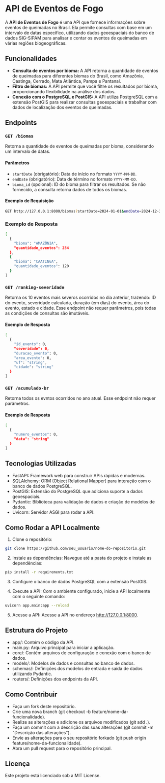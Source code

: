 # API de Eventos de Fogo 

A **API de Eventos de Fogo** é uma API que fornece informações sobre eventos de queimadas no Brasil. Ela permite consultas com base em um intervalo de datas específico, utilizando dados geoespaciais do banco de dados SIG-SIPAM para analisar e contar os eventos de queimadas em várias regiões biogeográficas.

## Funcionalidades

- **Consulta de eventos por bioma:** A API retorna a quantidade de eventos de queimadas para diferentes biomas do Brasil, como Amazônia, Caatinga, Cerrado, Mata Atlântica, Pampa e Pantanal.
- **Filtro de biomas:** A API permite que você filtre os resultados por bioma, proporcionando flexibilidade na análise dos dados.
- **Conexão com o PostgreSQL e PostGIS:** A API utiliza PostgreSQL com a extensão PostGIS para realizar consultas geoespaciais e trabalhar com dados de localização dos eventos de queimadas.

## Endpoints

### `GET /biomas`

Retorna a quantidade de eventos de queimadas por bioma, considerando um intervalo de datas.

#### Parâmetros

- `startDate` (obrigatório): Data de início no formato `YYYY-MM-DD`.
- `endDate` (obrigatório): Data de término no formato `YYYY-MM-DD`.
- `bioma_id` (opcional): ID do bioma para filtrar os resultados. Se não fornecido, a consulta retorna dados de todos os biomas.

#### Exemplo de Requisição

```bash
GET http://127.0.0.1:8000/biomas?startDate=2024-01-01&endDate=2024-12-31&bioma_id=1
```

### Exemplo de Resposta

```bash
[
  {
    "bioma": "AMAZÔNIA",
    "quantidade_eventos": 234
  },
  {
    "bioma": "CAATINGA",
    "quantidade_eventos": 120
  }
]
```

### `GET /ranking-severidade`

Retorna os 10 eventos mais severos ocorridos no dia anterior, trazendo: ID do evento, severidade calculada, duração (em dias) do evento, área do evento, estado e cidade.
Esse endpoint não requer parâmetros, pois todas as condições de consultas são imutáveis.

#### Exemplo de Resposta
```bash
[
  {
    "id_evento": 0,
    "severidade": 0,
    "duracao_evento": 0,
    "area_evento": 0,
    "uf": "string",
    "cidade": "string"
  }
]
```

### `GET /acumulado-br`
Retorna todos os evntos ocorridos no ano atual. Esse endpoint não requer parâmetros.

#### Exemplo de Resposta
```bash
[
  {
    "numero_eventos": 0,
    "data": "string"
  }
]
```

## Tecnologias Utilizadas
- FastAPI: Framework web para construir APIs rápidas e modernas.
- SQLAlchemy: ORM (Object Relational Mapper) para interação com o banco de dados PostgreSQL.
- PostGIS: Extensão do PostgreSQL que adiciona suporte a dados geoespaciais.
- Pydantic: Biblioteca para validação de dados e criação de modelos de dados.
- Uvicorn: Servidor ASGI para rodar a API.

## Como Rodar a API Localmente
1. Clone o repositório:
```bash
git clone https://github.com/seu_usuario/nome-do-repositorio.git
```

2. Instale as dependências: Navegue até a pasta do projeto e instale as dependências:

```bash
pip install -r requirements.txt
```

3. Configure o banco de dados PostgreSQL com a extensão PostGIS.

4. Execute a API: Com o ambiente configurado, inicie a API localmente com o seguinte comando:

```bash
uvicorn app.main:app --reload
```

5. Acesse a API: Acesse a API no endereço http://127.0.0.1:8000.

## Estrutura do Projeto
- app/: Contém o código da API.
- main.py: Arquivo principal para iniciar a aplicação.
- core/: Contém arquivos de configuração e conexão com o banco de dados.
- models/: Modelos de dados e consultas ao banco de dados.
- schemas/: Definições dos modelos de entrada e saída de dados utilizando Pydantic.
- routers/: Definições dos endpoints da API.
  
## Como Contribuir
- Faça um fork deste repositório.
- Crie uma nova branch (git checkout -b feature/nome-da-funcionalidade).
- Realize as alterações e adicione os arquivos modificados (git add .).
- Faça um commit com a descrição das suas alterações (git commit -m "Descrição das alterações").
- Envie as alterações para o seu repositório forkado (git push origin feature/nome-da-funcionalidade).
- Abra um pull request para o repositório principal.
  
## Licença
Este projeto está licenciado sob a MIT License.
